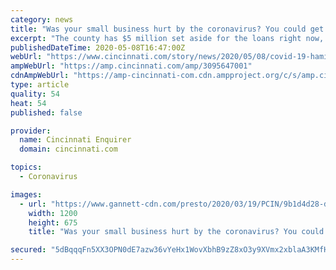 ```yaml
---
category: news
title: "Was your small business hurt by the coronavirus? You could get $10,000 from Hamilton County."
excerpt: "The county has $5 million set aside for the loans right now, but that pot could grow as more businesses apply."
publishedDateTime: 2020-05-08T16:47:00Z
webUrl: "https://www.cincinnati.com/story/news/2020/05/08/covid-19-hamilton-county-give-small-businesses-10-000-loans/3095647001/"
ampWebUrl: "https://amp.cincinnati.com/amp/3095647001"
cdnAmpWebUrl: "https://amp-cincinnati-com.cdn.ampproject.org/c/s/amp.cincinnati.com/amp/3095647001"
type: article
quality: 54
heat: 54
published: false

provider:
  name: Cincinnati Enquirer
  domain: cincinnati.com

topics:
  - Coronavirus

images:
  - url: "https://www.gannett-cdn.com/presto/2020/03/19/PCIN/9b1d4d28-d805-409c-b0ee-386ede8dacbb-031920CoronavirusHamiltonFirstCase06.JPG?auto=webp&crop=6719,3780,x0,y341&format=pjpg&width=1200"
    width: 1200
    height: 675
    title: "Was your small business hurt by the coronavirus? You could get $10,000 from Hamilton County."

secured: "5dBqqqFn5XX3OPN0dE7azw36vYeHx1WovXbhB9zZ8xO3y9XVmx2xblaA3KMfHCdQtmLxxISAJYWSPtp4n83dbLKrzGLRebVSFmSHOP6RCKNQXmv+sNysGbiSwx0XdKED/9m1lBvDGKbLkb1EAmJzlu1zDLaJvzl9fByORVmfIof7rTVJDXwxcrYtZD90lX1Xy1LgpGHsEhlsj1uX2XmPK7zA7mEFFfdNcBjcJWqcUadoN5khauQTQXp8a8LuGIU0h64I5uOS/h1AyDAj5Ojsmyx8DBTU0NFbVXvwHh8Yqnh3opz33eUAljgcEQGLTaq+;s+oLz8znbt8n8ywF2sUKwA=="
---
```


